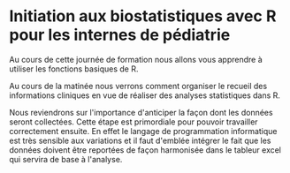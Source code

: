 # Initiation aux biostatistiques avec R pour les internes de pédiatrie

Au cours de cette journée de formation nous allons vous apprendre à utiliser les fonctions basiques de R.

Au cours de la matinée nous verrons comment organiser le recueil des informations cliniques en vue de réaliser des analyses statistiques dans R. 

Nous reviendrons sur l'importance d'anticiper la façon dont les données seront collectées. Cette étape est primordiale pour pouvoir travailler correctement ensuite. En effet le langage de programmation informatique est très sensible aux variations et il faut d'emblée intégrer le fait que les données doivent être reportées de façon harmonisée dans le tableur excel qui servira de base à l'analyse. 
